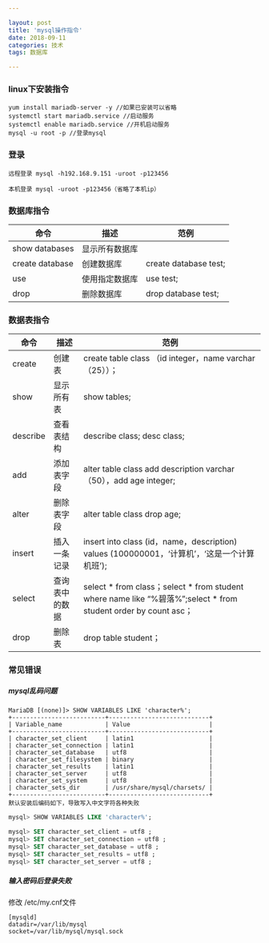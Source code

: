 ```yaml
---

layout: post 
title: 'mysql操作指令'
date: 2018-09-11 
categories: 技术 
tags: 数据库 

---
```


### linux下安装指令


```
yum install mariadb-server -y //如果已安装可以省略  
systemctl start mariadb.service //启动服务  
systemctl enable mariadb.service //开机启动服务  
mysql -u root -p //登录mysql 
```


### 登录

```
远程登录 mysql -h192.168.9.151 -uroot -p123456

本机登录 mysql -uroot -p123456（省略了本机ip）
```

### 数据库指令

| 命令     | 描述           | 范例                                     |
| -------- | -------------- | --------- |
| show databases     | 显示所有数据库   |                                      |
| create database   | 创建数据库         | create database test;               |
| use      | 使用指定数据库         | use test; |
| drop      | 删除数据库         | drop database test;                    |


### 数据表指令

| 命令     | 描述           | 范例                                     |
| -------- | -------------- | --------- |
| create     | 创建表 | create table class （id integer，name varchar（25））；                           |
| show | 显示所有表     | show tables;                       |
| describe     | 查看表结构         | describe class; desc class;        |
| add      |添加表字段         | alter table class add description varchar（50），add age integer;       |
| alter     | 删除表字段         | alter table class drop age;        |
| insert     | 插入一条记录         | insert into class (id，name，description) values (100000001，‘计算机’，‘这是一个计算机班’);    |
| select     | 查询表中的数据        | select * from class；select * from student where name like “%碧落%”;select * from student order by count asc；        |
| drop     | 删除表         | drop table student；       |

### 常见错误

##### mysql乱码问题

```
MariaDB [(none)]> SHOW VARIABLES LIKE 'character%';
+--------------------------+----------------------------+
| Variable_name            | Value                      |
+--------------------------+----------------------------+
| character_set_client     | latin1                     |
| character_set_connection | latin1                     |
| character_set_database   | utf8                       |
| character_set_filesystem | binary                     |
| character_set_results    | latin1                     |
| character_set_server     | utf8                       |
| character_set_system     | utf8                       |
| character_sets_dir       | /usr/share/mysql/charsets/ |
+--------------------------+----------------------------+
默认安装后编码如下，导致写入中文字符各种失败
```

```sql
mysql> SHOW VARIABLES LIKE 'character%';

mysql> SET character_set_client = utf8 ; 
mysql> SET character_set_connection = utf8 ; 
mysql> SET character_set_database = utf8 ; 
mysql> SET character_set_results = utf8 ; 
mysql> SET character_set_server = utf8 ; 
```

##### 输入密码后登录失败

修改 /etc/my.cnf文件

```
[mysqld]
datadir=/var/lib/mysql
socket=/var/lib/mysql/mysql.sock
```